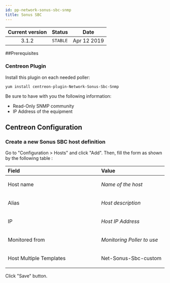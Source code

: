 ```yaml
---
id: pp-network-sonus-sbc-snmp
title: Sonus SBC 
---
```


| Current version | Status | Date |
| :-: | :-: | :-: |
| 3.1.2 | `STABLE` | Apr 12 2019 |

##Prerequisites
### Centreon Plugin
Install this plugin on each needed poller:

    yum install centreon-plugin-Network-Sonus-Sbc-Snmp


Be sure to have with you the following information:
* Read-Only SNMP community
* IP Address of the equipment

## Centreon Configuration
### Create a new Sonus SBC host definition
Go to "Configuration &gt; Hosts" and click "Add". Then, fill the form as
shown by the following table :

<table>
<colgroup>
<col width="58%" />
<col width="41%" />
</colgroup>
<thead>
<tr class="header">
<th align="left">Field</th>
<th align="left">Value</th>
</tr>
</thead>
<tbody>
<tr class="odd">
<td align="left"><p>Host name</p></td>
<td align="left"><p><em>Name of the host</em></p></td>
</tr>
<tr class="even">
<td align="left"><p>Alias</p></td>
<td align="left"><p><em>Host description</em></p></td>
</tr>
<tr class="odd">
<td align="left"><p>IP</p></td>
<td align="left"><p><em>Host IP Address</em></p></td>
</tr>
<tr class="even">
<td align="left"><p>Monitored from</p></td>
<td align="left"><p><em>Monitoring Poller to use</em></p></td>
</tr>
<tr class="odd">
<td align="left"><p>Host Multiple Templates</p></td>
<td align="left"><p>Net-Sonus-Sbc-custom</p></td>
</tr>
</tbody>
</table>

Click "Save" button.

